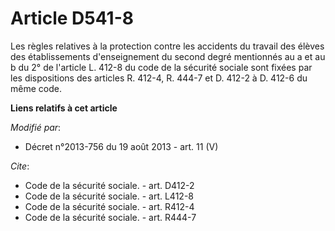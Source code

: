 # Article D541-8

Les règles relatives à la protection contre les accidents du travail des élèves des établissements d'enseignement du second
degré mentionnés au a et au b du 2° de l'article L. 412-8 du code de la sécurité sociale sont fixées par les dispositions des
articles R. 412-4, R. 444-7 et D. 412-2 à D. 412-6 du même code.

**Liens relatifs à cet article**

_Modifié par_:

  - Décret n°2013-756 du 19 août 2013 - art. 11 (V)

_Cite_:

  - Code de la sécurité sociale. - art. D412-2
  - Code de la sécurité sociale. - art. L412-8
  - Code de la sécurité sociale. - art. R412-4
  - Code de la sécurité sociale. - art. R444-7
